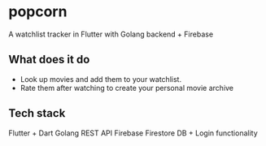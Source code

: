 # popcorn

A watchlist tracker in Flutter with Golang backend + Firebase

## What does it do

- Look up movies and add them to your watchlist.
- Rate them after watching to create your personal movie archive


## Tech stack

Flutter + Dart
Golang REST API
Firebase Firestore DB + Login functionality
